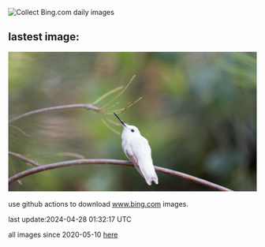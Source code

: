 ![Collect Bing.com daily images](https://github.com/counter2015/bing-daily-images/workflows/Collect%20Bing.com%20daily%20images/badge.svg)
## lastest image:
![](images/LeucisticHummingbird.jpg)

use github actions to download www.bing.com images.

last update:2024-04-28 01:32:17 UTC

all images since 2020-05-10 [here](https://github.com/counter2015/bing-daily-images/tree/master/images) 
